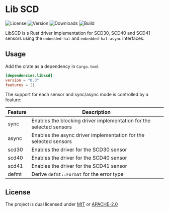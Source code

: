 # Lib SCD

![License](https://img.shields.io/crates/l/libscd)
![Version](https://img.shields.io/crates/v/libscd)
![Downloads](https://img.shields.io/crates/dv/libscd)
![Build](https://img.shields.io/github/actions/workflow/status/SvetlinZarev/libscd/run_tests.yml)

LibSCD is s Rust driver implementation for SCD30, SCD40 and SCD41 sensors
using the `embedded-hal` and `embedded-hal-async` interfaces.

## Usage

Add the crate as a dependency in `Cargo.toml`

```toml
[dependencies.libscd]
version = "0.3"
features = []
```

The support for each sensor and sync/async mode is controlled by a feature:

| Feature | Description                                                         |
|---------|---------------------------------------------------------------------|
| sync    | Enables the blocking driver implementation for the selected sensors |
| async   | Enables the async driver implementation for the selected sensors    |
| scd30   | Enables the driver for the SCD30 sensor                             |
| scd40   | Enables the driver for the SCD40 sensor                             |
| scd41   | Enables the driver for the SCD41 sensor                             |
| defmt   | Derive `defmt::Format` for the error type                           |

## License

The project is dual licensed under [MIT](https://opensource.org/licenses/MIT)
or [APACHE-2.0](https://opensource.org/licenses/Apache-2.0)

